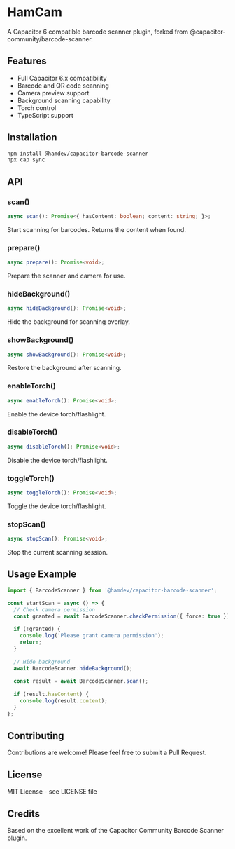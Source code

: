 # HamCam

A Capacitor 6 compatible barcode scanner plugin, forked from @capacitor-community/barcode-scanner.

## Features

- Full Capacitor 6.x compatibility
- Barcode and QR code scanning
- Camera preview support
- Background scanning capability
- Torch control
- TypeScript support

## Installation

```bash
npm install @hamdev/capacitor-barcode-scanner
npx cap sync
```

## API

### scan()
```typescript
async scan(): Promise<{ hasContent: boolean; content: string; }>;
```
Start scanning for barcodes. Returns the content when found.

### prepare()
```typescript
async prepare(): Promise<void>;
```
Prepare the scanner and camera for use.

### hideBackground()
```typescript
async hideBackground(): Promise<void>;
```
Hide the background for scanning overlay.

### showBackground()
```typescript
async showBackground(): Promise<void>;
```
Restore the background after scanning.

### enableTorch()
```typescript
async enableTorch(): Promise<void>;
```
Enable the device torch/flashlight.

### disableTorch()
```typescript
async disableTorch(): Promise<void>;
```
Disable the device torch/flashlight.

### toggleTorch()
```typescript
async toggleTorch(): Promise<void>;
```
Toggle the device torch/flashlight.

### stopScan()
```typescript
async stopScan(): Promise<void>;
```
Stop the current scanning session.

## Usage Example

```typescript
import { BarcodeScanner } from '@hamdev/capacitor-barcode-scanner';

const startScan = async () => {
  // Check camera permission
  const granted = await BarcodeScanner.checkPermission({ force: true });
  
  if (!granted) {
    console.log('Please grant camera permission');
    return;
  }
  
  // Hide background
  await BarcodeScanner.hideBackground();
  
  const result = await BarcodeScanner.scan();
  
  if (result.hasContent) {
    console.log(result.content);
  }
};
```

## Contributing

Contributions are welcome! Please feel free to submit a Pull Request.

## License

MIT License - see LICENSE file

## Credits

Based on the excellent work of the Capacitor Community Barcode Scanner plugin.
